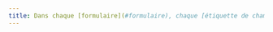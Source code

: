```yaml
---
title: Dans chaque [formulaire](#formulaire), chaque [étiquette de champ](#etiquette-de-champ-de-formulaire) et son champ associé sont-ils [accolés](#accoles-etiquette-et-champ-accoles) (hors cas particuliers) ?
---
```

